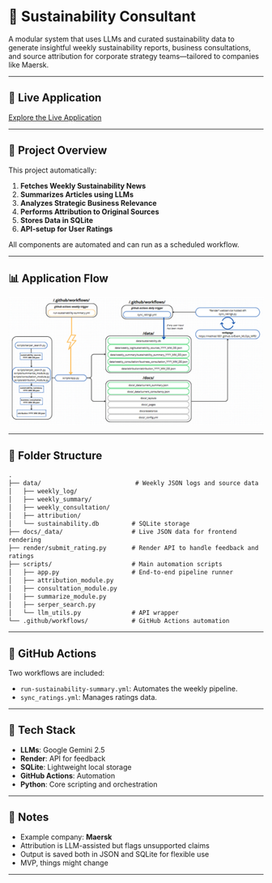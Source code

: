 # 🌱 Sustainability Consultant

A modular system that uses LLMs and curated sustainability data to generate insightful weekly sustainability reports, business consultations, and source attribution for corporate strategy teams—tailored to companies like Maersk.

---

## 🔗 Live Application

[Explore the Live Application](https://mathias1801.github.io/Sustainability_Consultant/)

---

## 🧭 Project Overview

This project automatically:

1. **Fetches Weekly Sustainability News**
2. **Summarizes Articles using LLMs**
3. **Analyzes Strategic Business Relevance**
4. **Performs Attribution to Original Sources**
5. **Stores Data in SQLite**
6. **API-setup for User Ratings**

All components are automated and can run as a scheduled workflow.

---

## 📊 Application Flow

![Application Flowchart](images/flowchart.png)

---

## 📂 Folder Structure

```
.
├── data/                          # Weekly JSON logs and source data
│   ├── weekly_log/
│   ├── weekly_summary/
│   ├── weekly_consultation/
│   ├── attribution/
│   └── sustainability.db         # SQLite storage
├── docs/_data/                   # Live JSON data for frontend rendering
├── render/submit_rating.py       # Render API to handle feedback and ratings
├── scripts/                      # Main automation scripts
│   ├── app.py                    # End-to-end pipeline runner
│   ├── attribution_module.py
│   ├── consultation_module.py
│   ├── summarize_module.py       
│   ├── serper_search.py       
│   └── llm_utils.py              # API wrapper
└── .github/workflows/            # GitHub Actions automation
```
---

## 🔁 GitHub Actions

Two workflows are included:
- `run-sustainability-summary.yml`: Automates the weekly pipeline.
- `sync_ratings.yml`: Manages ratings data.

---

## 🧠 Tech Stack

- **LLMs**: Google Gemini 2.5
- **Render**: API for feedback
- **SQLite**: Lightweight local storage
- **GitHub Actions**: Automation
- **Python**: Core scripting and orchestration

---

## 📌 Notes

- Example company: **Maersk**
- Attribution is LLM-assisted but flags unsupported claims
- Output is saved both in JSON and SQLite for flexible use
- MVP, things might change

---
